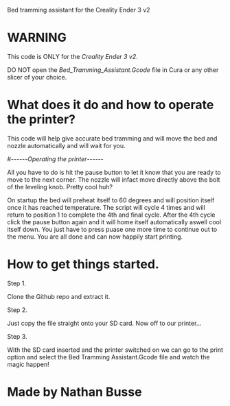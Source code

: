 
Bed tramming assistant for the Creality Ender 3 v2

# WARNING 
This code is ONLY for the *Creality Ender 3 v2*.


DO NOT open the *Bed_Tramming_Assistant.Gcode* file in Cura or any other slicer of your choice.

# What does it do and how to operate the printer?

This code will help give accurate bed tramming and will move the bed and nozzle automatically and will wait for you.

#------*Operating the printer*------

All you have to do is hit the pause button to let it know that you are ready to move to the next corner. The nozzle will infact move directly above the bolt of the leveling knob. Pretty cool huh? 

On startup the bed will preheat itself to 60 degrees and will position itself once it has reached temperature. The script will cycle 4 times and will return to position 1 to complete the 4th and final cycle. After the 4th cycle click the pause button again and it will home itself automatically aswell cool itself down. You just have to press puase one more time to continue out to the menu. You are all done and can now happily start printing.

# How to get things started.

Step 1.

Clone the Github repo and extract it.

Step 2.

Just copy the file straight onto your SD card. 
Now off to our printer...

Step 3.

With the SD card inserted and the printer switched on we can go to the print option and select the Bed Tramming Assistant.Gcode file and watch the magic happen!

# Made by Nathan Busse
